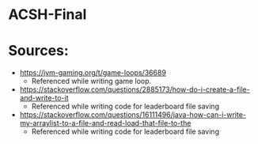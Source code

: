 # ACSH-Final

# Sources:
* https://jvm-gaming.org/t/game-loops/36689
  * Referenced while writing game loop.
* https://stackoverflow.com/questions/2885173/how-do-i-create-a-file-and-write-to-it
  * Referenced while writing code for leaderboard file saving
* https://stackoverflow.com/questions/16111496/java-how-can-i-write-my-arraylist-to-a-file-and-read-load-that-file-to-the
  * Referenced while writing code for leaderboard file saving